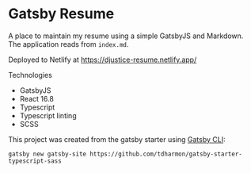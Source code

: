 # Gatsby Resume

A place to maintain my resume using a simple GatsbyJS and Markdown.
The application reads from `index.md`.

Deployed to Netlify at https://djustice-resume.netlify.app/

Technologies

- GatsbyJS
- React 16.8
- Typescript
- Typescript linting
- SCSS

This project was created from the gatsby starter using [Gatsby CLI](https://next.gatsbyjs.org/tutorial/part-zero/#install-the-gatsby-cli):

```
gatsby new gatsby-site https://github.com/tdharmon/gatsby-starter-typescript-sass
```
